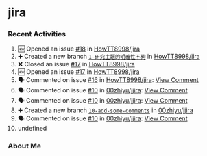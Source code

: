 # jira

### Recent Activities
<!--START_SECTION:activity-->
1. 🆕 Opened an issue [#18](https://github.com/HowTT8998/jira/issues/18) in [HowTT8998/jira](https://github.com/HowTT8998/jira)
2. ➕ Created a new branch [`1-研究主題的明確性不夠`](https://github.com/HowTT8998/jira/tree/1-研究主題的明確性不夠) in [HowTT8998/jira](https://github.com/HowTT8998/jira)
3. ❌ Closed an issue [#17](https://github.com/HowTT8998/jira/issues/17) in [HowTT8998/jira](https://github.com/HowTT8998/jira)
4. 🆕 Opened an issue [#17](https://github.com/HowTT8998/jira/issues/17) in [HowTT8998/jira](https://github.com/HowTT8998/jira)
5. 🗣 Commented on issue [#16](https://github.com/HowTT8998/jira/issues/16) in [HowTT8998/jira](https://github.com/HowTT8998/jira): [View Comment](https://github.com/HowTT8998/jira/issues/16#issuecomment-2445936838)
6. 🗣 Commented on issue [#10](https://github.com/00zhiyu/jjira/issues/10) in [00zhiyu/jjira](https://github.com/00zhiyu/jjira): [View Comment](https://github.com/00zhiyu/jjira/issues/10#issuecomment-2445929961)
7. 🗣 Commented on issue [#10](https://github.com/00zhiyu/jjira/issues/10) in [00zhiyu/jjira](https://github.com/00zhiyu/jjira): [View Comment](https://github.com/00zhiyu/jjira/issues/10#issuecomment-2445926497)
8. ➕ Created a new branch [`10-add-some-comments`](https://github.com/00zhiyu/jjira/tree/10-add-some-comments) in [00zhiyu/jjira](https://github.com/00zhiyu/jjira)
9. 🗣 Commented on issue [#10](https://github.com/00zhiyu/jjira/issues/10) in [00zhiyu/jjira](https://github.com/00zhiyu/jjira): [View Comment](https://github.com/00zhiyu/jjira/issues/10#issuecomment-2445903210)
10. undefined
<!--END_SECTION:activity-->

### About Me
<!-- MYLINKS:START -->
<!-- MYLINKS:END -->
